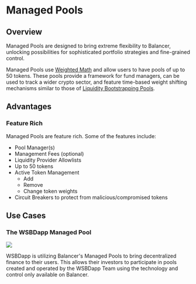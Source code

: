 # Managed Pools

## Overview

Managed Pools are designed to bring extreme flexibility to Balancer, unlocking possibilities for sophisticated portfolio strategies and fine-grained control.&#x20;

Managed Pools use [Weighted Math](../../../concepts/math/weighted-math.md) and allow users to have pools of up to 50 tokens. These pools provide a framework for fund managers, can be used to track a wider crypto sector, and feature time-based weight shifting mechanisms similar to those of [Liquidity Bootstrapping Pools](../liquidity-bootstrapping-pools-lbps.md).

## Advantages

### Feature Rich

Managed Pools are feature rich. Some of the features include:

* Pool Manager(s)
* Management Fees (optional)
* Liquidity Provider Allowlists
* Up to 50 tokens
* Active Token Management
  * Add
  * Remove
  * Change token weights
* Circuit Breakers to protect from malicious/compromised tokens

## Use Cases

### **The WSBDapp Managed Pool**

![](https://lh3.googleusercontent.com/\_5AJs\_9nrEZyLfqgmfAlXCw0PevjbfiBenbLxBzrzCtBjGrmylEbTX8V-gJY6HXk\_ZK3VBhJFkAj-jbgMBfXBm-paqqar0NPoF3eVeLvZX9hlHIERMKBDjigMbDWjKmFandv8lgw=s0)

WSBDapp is utilizing Balancer's Managed Pools to bring decentralized finance to their users. This allows their investors to participate in pools created and operated by the WSBDapp Team using the technology and control only available on Balancer.
